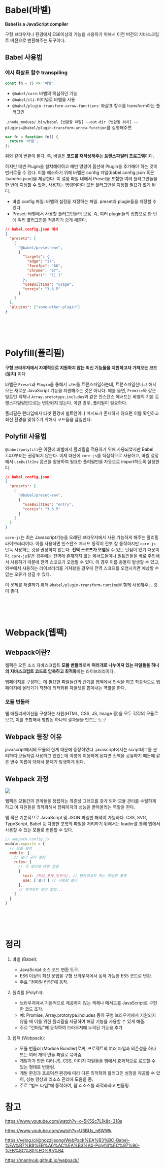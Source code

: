 # Babel(바벨)

**Babel is a JavaScript compiler**

구형 브라우저나 환경에서 ES6이상의 기능을 사용하기 위해서 이전 버전의 자바스크립트 버전으로 변환해주는 도구이다.

## Babel 사용법

### 예시 화살표 함수 transpiling

```javascript
const fn = () => '바벨';
```

- `@babel/core`: 바벨의 핵심적인 기능
- `@babel/cli`: 터미널로 바벨을 사용
- `@babel/plugin-transform-arrow-functions`: 화살표 함수를 transform하는 플러그인

`./node_modues/.bin/babel [변환할 파일] --out-dir [변환될 위치] --plugins=@babel/plugin-transform-arrow-function`를 실행해주면

```javascript
var fn = function fn() {
  return '바벨';
};
```

위와 같이 변환이 된다. 즉, 바벨은 **코드를 재작성해주는 트랜스파일러 프로그램**이다.

하지만 매번 Plugin을 설치해야하고 매번 명령어 옵션에 Plugin을 추가해야 하는 것이 번거로울 수 있다. 이를 해소하기 위해 바벨은 config 파일(babel.config.json 혹은 .babelrc.json)을 제공한다. 이 설정 파일 내에서 Preset을 포함한 여러 플러그인들을 한 번에 지정할 수 있어, 사용자는 명령어마다 모든 플러그인을 지정할 필요가 없게 된다.

- 바벨 config 파일: 바벨의 설정을 지정하는 파일. preset과 plugin들을 지정할 수 있다.
- Preset: 바벨에서 사용할 플러그인들의 모음. 즉, 여러 plugin들의 집합으로 한 번에 여러 플러그인을 적용하기 쉽게 해준다.

```json
// babel.config.json 예시
{
  "presets": [
    [
      "@babel/preset-env",
      {
        "targets": {
          "edge": "17",
          "forefpx": "60",
          "chrome": "67",
          "safari": "11.1"
        },
        "useBuiltIns": "usage",
        "corejs": "3.6.5"
      }
    ]
  ],
  "plugins": ["some-other-plugin"]
}
```

<br/><br/><br/>

# Polyfill(폴리필)

**구형 브라우저에서 자체적으로 지원하지 않는 최신 기능들을 지원하고자 가져오는 코드 (뭉치)** 이다

바벨은 `Preset`과 `Plugin`을 통해서 코드를 트랜스파일하는데, 트랜스파일한다고 해서 모든 새로운 JavaScript 기능을 지원해주는 것은 아니다. 예를 들면, `Promise`와 같은 빌트인 객체나 `Array.prototype.includes`와 같은 인스턴스 메서드는 바벨의 기본 트랜스파일링만으로는 변환되지 않는다. 이런 경우, 폴리필이 필요하다.

폴리필은 런타입에서 타겟 환경에 빌트인이나 메서드가 존재하지 않으면 이를 확인하고 최신 환경을 맞춰주기 위해서 코드들을 삽입한다.

## Polyfill 사용법

`@babel/polyfill`은 이전에 바벨에서 폴리필을 적용하기 위해 사용되었지만 Babel 7.4.0부터는 권장되지 않는다. 이제 대신에 `core-js`를 직접적으로 사용하고, 바벨 설정에서 `useBuiltIns` 옵션을 활용하여 필요한 폴리필만을 자동으로 import하도록 설정한다.

```json
// babel.config.json
{
  "presets": [
    [
      "@babel/preset-env",
      {
        "useBuiltIns": "entry",
        "corejs": "3.6.5"
      }
    ]
  ]
}
```

`core-js`는 최슨 Javascript기능을 오래된 브라우저에서 사용 가능하게 해주는 폴리필 라이브러리이다. 이를 사용하면 인스턴스 메서드 동작이 전부 잘 동작하지만 `core-js` 단독 사용하는 것을 권장하지 않는다. **전역 스코프가 오염**될 수 있는 단점이 있기 때문이다. `core-js`같은 경우에는 전역에 존재하지 않는 메서드들이나 빌트인들을 바로 주입해서 사용하기 때문에 전역 스코프가 오염될 수 있다. 이 경우 이름 충돌이 발생할 수 있고, 외부에서 사용하는 라이브러리를 가져왔을 경우에 전역 스코프를 오염시키면 예상할 수 없는 오류가 생길 수 있다.

이 문제를 해결하기 위해 `@babel/plugin-transform-runtime`을 함께 사용해주는 것이 좋다.

<br/><br/><br/>

# Webpack(웹팩)

## Webpack이란?

웹팩은 오픈 소스 자바스크립트 **모듈 번들러**로써 **여러개로 나누어져 있는 파일들을 하나의 자바스크립트 코드로 압축하고 최적화**하는 라이브러리이다.

웹페이지를 구성하는 데 필요한 파일들간의 관계를 웹팩에서 인식을 하고 최종적으로 웹페이지에 올라가기 직전에 최적화된 파일셋을 뽑아내는 역할을 한다.

### 모듈 번들러

웹 애플리케이션을 구성하는 자원(HTML, CSS, JS, Image 등)을 모두 각각의 모듈로 보고, 이를 조합해서 병합된 하나의 결과물을 만드는 도구

## Webpack 등장 이유

javascript에서의 모듈의 한계 때문에 등장하였다. javascript에서는 script태그를 분리하여 모듈처럼 사용하고 있었는데 이렇게 이용하게 된다면 전역을 공유하기 때문에 같은 변수 이름에 대해서 문제가 발생하게 된다.

## Webpack 과정

<img src="../../images/Frontend-CS/webpack&babel&polyfill/what-is-webpack.png">

웹팩은 모듈간의 관계들을 정립하는 의존성 그래프를 갖게 되어 모듈 관리를 수월하게 하고 이 자원들을 최적화해서 웹페이지의 성능을 끌어올리는 역할을 한다.

웹 팩은 기본적으로 JavaScript 및 JSON 파일만 해석이 가능하다. CSS, SVG, TypeScript, Babel 등 다양한 포맷의 파일을 처리하기 위해서는 loader를 통해 앱에서 사용할 수 있는 모듈로 변환할 수 있다.

```javascript
// webpack.config.js
module.exports = {
  // 모듈 설정
  module: {
    // 로더 규칙 설정
    rules: [
      // 긱 로더에 대한 설정
      {
        test: /파일_포멧_정규식/, // 변환하고자 하는 파일의 포맷
        use: ['로더'] // 사용할 로더
      },
      // 추가적인 로더 설정...
    ]
  }
}
```

<br/><br/><br/>

# 정리

1. 바벨 (Babel):

   - JavaScript 소스 코드 변환 도구.
   - ES6 이상의 최신 문법을 구형 브라우저에서 동작 가능한 ES5 코드로 변환.
   - 주로 "컴파일 타임"에 동작.

2. 폴리필 (Polyfill):

   - 브라우저에서 기본적으로 제공하지 않는 객체나 메서드를 JavaScript로 구현한 코드 조각.
   - 예: Promise, Array.prototype.includes 등이 구형 브라우저에서 지원되지 않을 때 이를 위한 폴리필을 제공하여 해당 기능을 사용할 수 있게 해줌.
   - 주로 "런타임"에 동작하여 브라우저에 누락된 기능을 추가.

3. 웹팩 (Webpack):
   - 모듈 번들러 (Module Bundler)로써, 프로젝트의 여러 파일과 의존성을 하나 또는 여러 개의 번들 파일로 묶어줌.
   - 개발자가 만든 여러 JS, CSS, 이미지 파일들을 웹에서 효과적으로 로드할 수 있는 형태로 번들링.
   - 개발 환경과 프로덕션 환경에 따라 다른 최적화와 플러그인 설정을 제공할 수 있어, 성능 향상과 리소스 관리에 도움을 줌.
   - 주로 "빌드 타임"에 동작하여, 웹 리소스를 최적화하고 번들링.

# 참고

https://www.youtube.com/watch?v=o-5K5Sc7L1k&t=318s

https://www.youtube.com/watch?v=U6BUs_n8WWk

https://velog.io/@hozzijeong/WebPack%EA%B3%BC-Babel-%EA%B7%B8%EB%A6%AC%EA%B3%A0-Polyfill%EC%97%90-%EB%8C%80%ED%95%B4

https://manhyuk.github.io/webpack/
